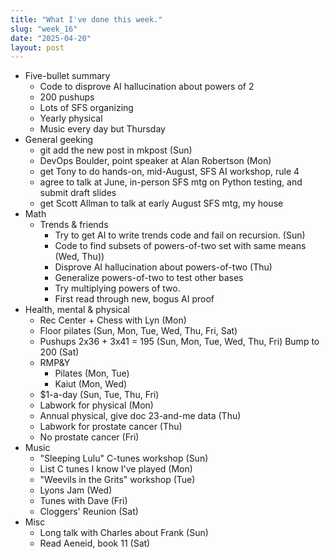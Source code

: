 ```yaml
---
title: "What I've done this week."
slug: "week_16"
date: "2025-04-20"
layout: post
---
```


* Five-bullet summary
    - Code to disprove AI hallucination about powers of 2
    - 200 pushups
    - Lots of SFS organizing
    - Yearly physical
    - Music every day but Thursday
* General geeking
    - git add the new post in mkpost (Sun)
    - DevOps Boulder, point speaker at Alan Robertson (Mon)
    - get Tony to do hands-on, mid-August, SFS AI workshop, rule 4
    - agree to talk at June, in-person SFS mtg on Python testing, and submit draft slides
    - get Scott Allman to talk at early August SFS mtg, my house
* Math
    - Trends & friends
        - Try to get AI to write trends code and fail on recursion. (Sun)
        - Code to find subsets of powers-of-two set with same means (Wed, Thu))
        - Disprove AI hallucination about powers-of-two (Thu)
        - Generalize powers-of-two to test other bases
        - Try multiplying powers of two.
        - First read through new, bogus AI proof
* Health, mental & physical
    - Rec Center + Chess with Lyn (Mon)
    - Floor pilates (Sun, Mon, Tue, Wed, Thu, Fri, Sat)
    - Pushups 2x36 + 3x41 = 195 (Sun, Mon, Tue, Wed, Thu, Fri) Bump to 200 (Sat)
    - RMP&Y
        - Pilates (Mon, Tue)
        - Kaiut (Mon, Wed)
    - $1-a-day (Sun, Tue, Thu, Fri)
    - Labwork for physical (Mon)
    - Annual physical, give doc 23-and-me data (Thu)
    - Labwork for prostate cancer (Thu)
    - No prostate cancer (Fri)
* Music
    - "Sleeping Lulu" C-tunes workshop (Sun)
    - List C tunes I know I've played (Mon)
    - "Weevils in the Grits" workshop (Tue)
    - Lyons Jam (Wed)
    - Tunes with Dave (Fri)
    - Cloggers' Reunion (Sat)
* Misc
    - Long talk with Charles about Frank (Sun)
    - Read Aeneid, book 11 (Sat)
